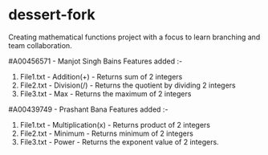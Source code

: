 # dessert-fork
Creating mathematical functions project with a focus to learn branching and team collaboration.

#A00456571 - Manjot Singh Bains
Features added :-
1. File1.txt - Addition(+) - Returns sum of 2 integers
2. File2.txt - Division(/) - Returns the quotient by dividing 2 integers
3. File3.txt - Max - Returns the maximum of 2 integers

#A00439749 - Prashant Bana
Features added :-
1. File1.txt - Multiplication(x) - Returns product of 2 integers
2. File2.txt - Minimum - Returns minimum of 2 integers
3. File3.txt - Power - Returns the exponent value of 2 integers.
